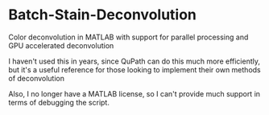 # Batch-Stain-Deconvolution
Color deconvolution in MATLAB with support for parallel processing and GPU accelerated deconvolution

I haven't used this in years, since QuPath can do this much more efficiently, but it's a useful reference for those looking to implement their own methods of deconvolution

Also, I no longer have a MATLAB license, so I can't provide much support in terms of debugging the script.
